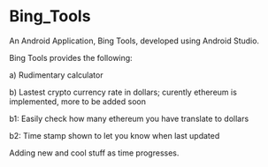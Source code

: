 # Bing_Tools
An Android Application, Bing Tools, developed using Android Studio.

Bing Tools provides the following:

a) Rudimentary calculator

b) Lastest crypto currency rate in dollars; curently ethereum is implemented, more to be added soon

  b1: Easily check how many ethereum you have translate to dollars

  b2: Time stamp shown to let you know when last updated
  
  
Adding new and cool stuff as time progresses.
